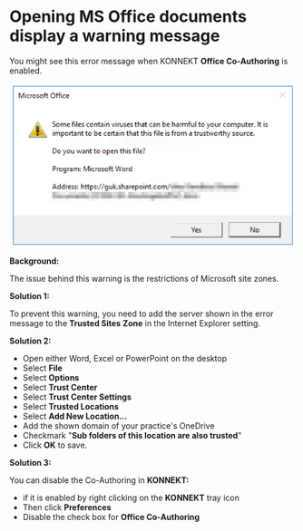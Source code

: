 # Opening MS Office documents display a warning message

You might see this error message when KONNEKT **Office Co-Authoring** is enabled.

![](../.gitbook/assets/warningmessage.png)

**Background:**

The issue behind this warning is the restrictions of Microsoft site zones.&#x20;

**Solution 1:**

To prevent this warning, you need to add the server shown in the error message to the **Trusted Sites** **Zone** in the Internet Explorer setting.

**Solution 2:**

* Open either Word, Excel or PowerPoint on the desktop
* Select **File**
* Select **Options**
* Select **Trust Center**
* Select **Trust Center Settings**
* Select **Trusted Locations**
* Select **Add New Location...**
* Add the shown domain of your practice's OneDrive
* Checkmark "**Sub folders of this location are also trusted**"
* Click **OK** to save.

**Solution 3:**

You can disable the Co-Authoring in **KONNEKT:**

* if it is enabled by right clicking on the **KONNEKT** tray icon
* Then click **Preferences**
* Disable the check box for **Office Co-Authoring**
